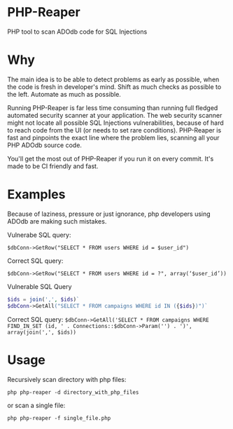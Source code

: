 PHP-Reaper
==========
PHP tool to scan ADOdb code for SQL Injections

Why
===
The main idea is to be able to detect problems as early as possible, when the code is fresh in developer's mind. Shift as much checks as possible to the left. Automate as much as possible. 

Running PHP-Reaper is far less time consuming than running full fledged automated security scanner at your application. The web security scanner might not locate all possible SQL Injections vulnerabilities, because of hard to reach code from the UI (or needs to set rare conditions). PHP-Reaper is fast and pinpoints the exact line where the problem lies, scanning all your PHP ADOdb source code.

You'll get the most out of PHP-Reaper if you run it on every commit. It's made to be CI friendly and fast.


Examples
========

Because of laziness, pressure or just ignorance, php developers using ADOdb are making such mistakes.

Vulnerabe SQL query:

`$dbConn->GetRow("SELECT * FROM users WHERE id = $user_id")`

Correct SQL query:

`$dbConn->GetRow("SELECT * FROM users WHERE id = ?", array(‘$user_id’))`


Vulnerable SQL Query
```php
$ids = join(',', $ids)`
$dbConn->GetAll("SELECT * FROM campaigns WHERE id IN ({$ids})")`
```

Correct SQL query:
`$dbConn->GetAll('SELECT * FROM campaigns WHERE FIND_IN_SET (id, ' . Connections::$dbConn->Param('') . ')', array(join(',', $ids))`

Usage
=====
Recursively scan directory with php files:

`php php-reaper -d directory_with_php_files`

or scan a single file:

`php php-reaper -f single_file.php`
